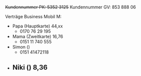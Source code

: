 ~~Kundennummer PK: 5352 3125~~
Kundennummer GV: 853 888 06

Verträge Business Mobil M:
- Papa (Hauptkarte) 44,xx
	- 0170 76 29 195
- Mama (Zweitkarte) 16,76
	- 0151 11 740 555
- Simon ()
	- 0151 41472118‬
- Niki () 8,36
	- 
